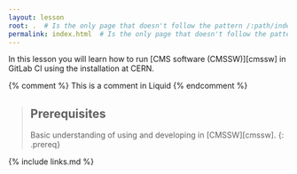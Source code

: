 ```yaml
---
layout: lesson
root: .  # Is the only page that doesn't follow the pattern /:path/index.html
permalink: index.html  # Is the only page that doesn't follow the pattern /:path/index.html
---
```

In this lesson you will learn how to run [CMS software (CMSSW)][cmssw] in GitLab CI using the installation at CERN.

<!-- this is an html comment -->

{% comment %} This is a comment in Liquid {% endcomment %}

> ## Prerequisites
>
> Basic understanding of using and developing in [CMSSW][cmssw].
{: .prereq}

{% include links.md %}
